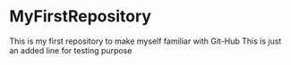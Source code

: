 MyFirstRepository
=================

This is my first repository to make myself familiar with Git-Hub
This is just an added line for testing purpose
